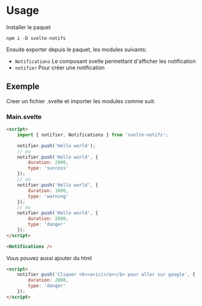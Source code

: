 # Usage

Installer le paquet

```
npm i -D svelte-notifs
```

Ensuite exporter depuis le paquet, les modules suivants:

- `Notifications` Le composant svelte permettant d'afficher les notification
- `notifier` Pour créer une notification

## Exemple

Creer un fichier .svelte et importer les modules comme suit:

### Main.svelte

```html
<script>
	import { notifier, Notifications } from 'svelte-notifs';

	notifier.push('Hello world');
	// ou
	notifier.push('Hello world', {
		duration: 2000,
		type: 'success'
	});
	// ou
	notifier.push('Hello world', {
		duration: 1000,
		type: 'warning'
	});
	// ou
	notifier.push('Hello world', {
		duration: 2000,
		type: 'danger'
	});
</script>

<Notifications />
```

Vous pouvez aussi ajouter du html

```html
<script>
	notifier.push('Cliquer <b><a>ici</a></b> pour aller sur google', {
		duration: 2000,
		type: 'danger'
	});
</script>
```
